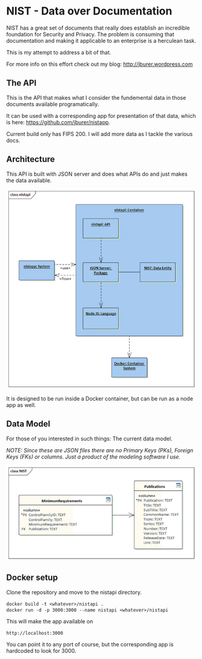 # NIST - Data over Documentation

NIST has a great set of documents that really does establish an incredible foundation
for Security and Privacy. The problem is consuming that documentation and making it
applicable to an enterprise is a herculean task.

This is my attempt to address a bit of that.

For more info on this effort check out my blog: <a href="http://jburer.wordpress.com" target="_blank">http://jburer.wordpress.com</a>

## The API

This is the API that makes what I consider the fundemental data in those documents available programatically.

It can be used with a corresponding app for presentation of that data, which is here:
<a href="https://github.com/jburer/nistapp" target="_blank">https://github.com/jburer/nistapp</a>.

Current build only has FIPS 200. I will add more data as I tackle the various docs.

## Architecture

This API is built with JSON server and does what APIs do and just makes the data available.

<img src="./images/nistapi.gif" alt="nistapi">

It is designed to be run inside a Docker container, but can be run as a node app as well.

## Data Model

For those of you interested in such things: The current data model.

<i>NOTE: Since these are JSON files there are no Primary Keys (PKs), Foreign Keys (FKs) or columns. Just
a product of the modeling software I use.</i>

<img src="./images/NIST.gif" alt="NIST Data Model">

## Docker setup

Clone the repository and move to the nistapi directory.

```
docker build -t <whatever>/nistapi .
docker run -d -p 3000:3000 --name nistapi <whatever>/nistapi
```

This will make the app available on

```
http://localhost:3000
```

You can point it to any port of course, but the corresponding app is hardcoded to look for 3000.
